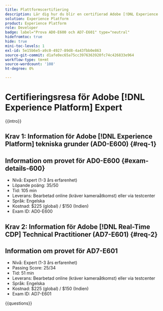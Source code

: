 ```yaml
---
title: Plattformscertifiering
description: Lär dig hur du blir en certifierad Adobe [!DNL Experience Platform] expert.
solution: Experience Platform
product: Experience Platform
role: Developer
badge: label="Prova AD0-E600 och AD7-E601" type="neutral"
hidefromtoc: true
hide: true
mini-toc-levels: 1
exl-id: 5e15b6e5-a9c0-4927-89d8-4a43fbb0e863
source-git-commit: d1afe0ec65a75cc3976363920fc74c426833e964
workflow-type: tm+mt
source-wordcount: '108'
ht-degree: 0%

---
```


# Certifieringsresa för Adobe [!DNL Experience Platform] Expert

{{intro}}

## Krav 1: Information för Adobe [!DNL Experience Platform] tekniska grunder (AD0-E600) {#req-1}

## Information om provet för AD0-E600 {#exam-details-600}

* Nivå: Expert (1-3 års erfarenhet)
* Löpande poäng: 35/50
* Tid: 105 min
* Leverans: Bearbetad online (kräver kameraåtkomst) eller via testcenter
* Språk: Engelska
* Kostnad: $225 (global) / $150 (Indien)
* Exam ID: AD0-E600

## Krav 2: Information för Adobe [!DNL Real-Time CDP] Technical Practitioner (AD7-E601) {#req-2}

## Information om provet för AD7-E601

* Nivå: Expert (1-3 års erfarenhet)
* Passing Score: 25/34
* Tid: 51 min
* Leverans: Bearbetad online (kräver kameraåtkomst) eller via testcenter
* Språk: Engelska
* Kostnad: $225 (global) / $150 (Indien)
* Exam ID: AD7-E601

{{questions}}

